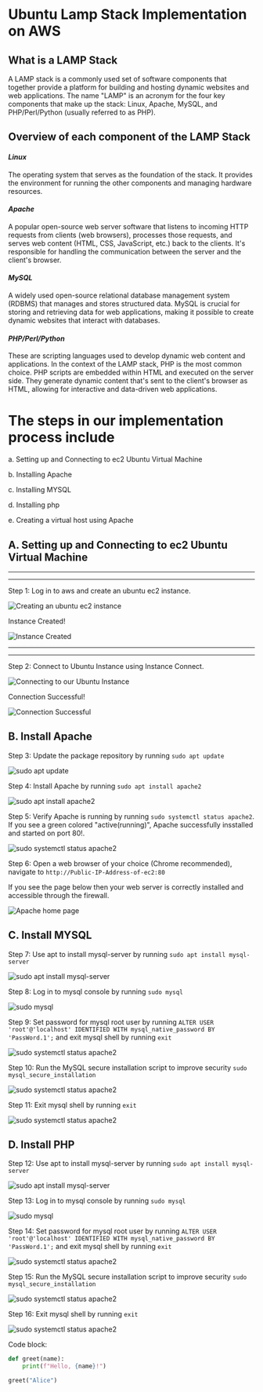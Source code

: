 # **Ubuntu Lamp Stack Implementation on AWS**

## **What is a LAMP Stack**

A LAMP stack is a commonly used set of software components that together provide a platform for building and hosting dynamic websites and web applications. The name "LAMP" is an acronym for the four key components that make up the stack: Linux, Apache, MySQL, and PHP/Perl/Python (usually referred to as PHP).

## **Overview of each component of the LAMP Stack**

#### *Linux*
The operating system that serves as the foundation of the stack. It provides the environment for running the other components and managing hardware resources.

#### *Apache*
A popular open-source web server software that listens to incoming HTTP requests from clients (web browsers), processes those requests, and serves web content (HTML, CSS, JavaScript, etc.) back to the clients. It's responsible for handling the communication between the server and the client's browser.

#### *MySQL*
A widely used open-source relational database management system (RDBMS) that manages and stores structured data. MySQL is crucial for storing and retrieving data for web applications, making it possible to create dynamic websites that interact with databases.

#### *PHP/Perl/Python*
These are scripting languages used to develop dynamic web content and applications. In the context of the LAMP stack, PHP is the most common choice. PHP scripts are embedded within HTML and executed on the server side. They generate dynamic content that's sent to the client's browser as HTML, allowing for interactive and data-driven web applications.


# **The steps in our implementation process include**
a. Setting up and Connecting to ec2 Ubuntu Virtual Machine

b. Installing Apache

c. Installing MYSQL

d. Installing php

e. Creating a virtual host using Apache


## A. **Setting up and Connecting to ec2 Ubuntu Virtual Machine**

---
---

Step 1: Log in to aws and create an ubuntu ec2 instance. 

![Creating an ubuntu ec2 instance](./Images/1.png)

Instance Created!

![Instance Created](./Images/2.png)

---
---

Step 2: Connect to Ubuntu Instance using Instance Connect.

![Connecting to our Ubuntu Instance](./Images/3.png)

Connection Successful!

![Connection Successful](./Images/4.png)


## B. **Install Apache**


Step 3: Update the package repository by running `sudo apt update`

![sudo apt update](./Images/5.png)


Step 4: Install Apache by running `sudo apt install apache2`

![sudo apt install apache2](./Images/6.png)


Step 5: Verify Apache is running by running `sudo systemctl status apache2`.
If you see a green colored "active(running)", Apache successfully insstalled and started on port 80!.

![sudo systemctl status apache2](./Images/7.png)


Step 6: Open a web browser of your choice (Chrome recommended), navigate to `http://Public-IP-Address-of-ec2:80`

If you see the page below then your web server is correctly installed and accessible through the firewall.

![Apache home page](./Images/8.png)


## C. **Install MYSQL**


Step 7: Use apt to install mysql-server by running `sudo apt install mysql-server`

![sudo apt install mysql-server](./Images/9.png)


Step 8: Log in to mysql console by running `sudo mysql`

![sudo mysql](./Images/10.png)

Step 9: Set password for mysql root user by running `ALTER USER 'root'@'localhost' IDENTIFIED WITH mysql_native_password BY 'PassWord.1';` and exit mysql shell by running `exit`

![sudo systemctl status apache2](./Images/11.png)


Step 10: Run the MySQL secure installation script to improve security `sudo mysql_secure_installation`

![sudo systemctl status apache2](./Images/12.png)


Step 11: Exit mysql shell by running `exit`

![sudo systemctl status apache2](./Images/13.png)


## D. **Install PHP**


Step 12: Use apt to install mysql-server by running `sudo apt install mysql-server`

![sudo apt install mysql-server](./Images/9.png)


Step 13: Log in to mysql console by running `sudo mysql`

![sudo mysql](./Images/10.png)


Step 14: Set password for mysql root user by running `ALTER USER 'root'@'localhost' IDENTIFIED WITH mysql_native_password BY 'PassWord.1';` and exit mysql shell by running `exit`

![sudo systemctl status apache2](./Images/11.png)


Step 15: Run the MySQL secure installation script to improve security `sudo mysql_secure_installation`

![sudo systemctl status apache2](./Images/12.png)


Step 16: Exit mysql shell by running `exit`

![sudo systemctl status apache2](./Images/13.png)










Code block:

```python
def greet(name):
    print(f"Hello, {name}!")

greet("Alice")

